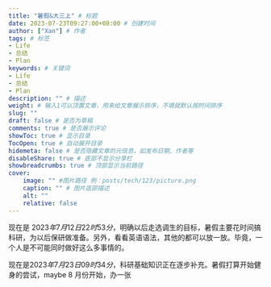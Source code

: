 ```yaml
---
title: "暑假&大三上" # 标题
date: 2023-07-23T09:27:00+08:00 # 创建时间
author: ["Xan"] # 作者
tags: # 标签
- Life 
- 总结 
- Plan
keywords: # 关键词
- Life 
- 总结 
- Plan
description: "" # 描述
weight: # 输入1可以顶置文章，用来给文章展示排序，不填就默认按时间排序
slug: ""
draft: false # 是否为草稿
comments: true # 是否展示评论
showToc: true # 显示目录
TocOpen: true # 自动展开目录
hidemeta: false # 是否隐藏文章的元信息，如发布日期、作者等
disableShare: true # 底部不显示分享栏
showbreadcrumbs: true # 顶部显示当前路径
cover:
    image: "" #图片路径 例：posts/tech/123/picture.png
    caption: "" # 图片底部描述
    alt: ""
    relative: false
---
```


现在是 $2023 年 7 月 12 日 22 时 53 分$，明确以后走选调生的目标，暑假主要花时间搞科研，为以后保研做准备。另外，看看英语语法，其他的都可以放一放。毕竟，一个人是不可能同时做好这么多事情的。

现在是$2023 年 7 月 23 日 09 时 34 分$，科研基础知识正在逐步补充。暑假打算开始健身的尝试，maybe 8 月份开始，办一张